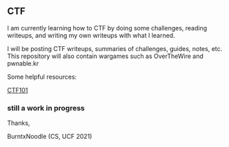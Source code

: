 ## CTF
I am currently learning how to CTF by doing some challenges, reading writeups,
and writing my own writeups with what I learned.

I will be posting CTF writeups, summaries of challenges, guides, notes, etc.
This repository will also contain wargames such as OverTheWire and pwnable.kr

Some helpful resources:

[CTF101](https://ctf101.org/)

### still a work in progress

Thanks,

BurntxNoodle (CS, UCF 2021)
